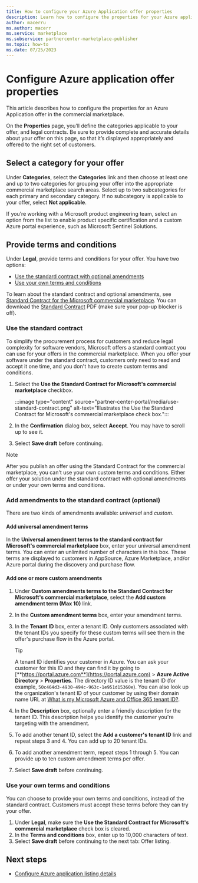 ```yaml
---
title: How to configure your Azure Application offer properties
description: Learn how to configure the properties for your Azure application offer in Partner Center (Azure Marketplace). 
author: macerru
ms.author: macerr
ms.service: marketplace 
ms.subservice: partnercenter-marketplace-publisher
ms.topic: how-to
ms.date: 07/25/2023
---
```


# Configure Azure application offer properties

This article describes how to configure the properties for an Azure Application offer in the commercial marketplace.

On the **Properties** page, you’ll define the categories applicable to your offer, and legal contracts. Be sure to provide complete and accurate details about your offer on this page, so that it’s displayed appropriately and offered to the right set of customers.

## Select a category for your offer

Under **Categories**, select the **Categories** link and then choose at least one and up to two categories for grouping your offer into the appropriate commercial marketplace search areas. Select up to two subcategories for each primary and secondary category. If no subcategory is applicable to your offer, select **Not applicable**.

If you’re working with a Microsoft product engineering team, select an option from the list to enable product specific certification and a custom Azure portal experience, such as Microsoft Sentinel Solutions.

## Provide terms and conditions

Under **Legal**, provide terms and conditions for your offer. You have two options:

- [Use the standard contract with optional amendments](#use-the-standard-contract)
- [Use your own terms and conditions](#use-your-own-terms-and-conditions)

To learn about the standard contract and optional amendments, see [Standard Contract for the Microsoft commercial marketplace](standard-contract.md). You can download the [Standard Contract](https://go.microsoft.com/fwlink/?linkid=2041178) PDF (make sure your pop-up blocker is off).

### Use the standard contract

To simplify the procurement process for customers and reduce legal complexity for software vendors, Microsoft offers a standard contract you can use for your offers in the commercial marketplace. When you offer your software under the standard contract, customers only need to read and accept it one time, and you don't have to create custom terms and conditions.

1. Select the **Use the Standard Contract for Microsoft's commercial marketplace** checkbox.

   :::image type="content" source="partner-center-portal/media/use-standard-contract.png" alt-text="Illustrates the Use the Standard Contract for Microsoft's commercial marketplace check box.":::

1. In the **Confirmation** dialog box, select **Accept**. You may have to scroll up to see it.
1. Select **Save draft** before continuing.

> [!NOTE]
> After you publish an offer using the Standard Contract for the commercial marketplace, you can't use your own custom terms and conditions. Either offer your solution under the standard contract with optional amendments or under your own terms and conditions.

### Add amendments to the standard contract (optional)

There are two kinds of amendments available: _universal_ and _custom_.

#### Add universal amendment terms

In the **Universal amendment terms to the standard contract for Microsoft's commercial marketplace** box, enter your universal amendment terms. You can enter an unlimited number of characters in this box. These terms are displayed to customers in AppSource, Azure Marketplace, and/or Azure portal during the discovery and purchase flow.

#### Add one or more custom amendments

1. Under **Custom amendments terms to the Standard Contract for Microsoft's commercial marketplace**, select the **Add custom amendment term (Max 10)** link.
1. In the **Custom amendment terms** box, enter your amendment terms.
1. In the **Tenant ID** box, enter a tenant ID. Only customers associated with the tenant IDs you specify for these custom terms will see them in the offer's purchase flow in the Azure portal.

   > [!TIP]
   > A tenant ID identifies your customer in Azure. You can ask your customer for this ID and they can find it by going to [**https://portal.azure.com**](https://portal.azure.com) > **Azure Active Directory** > **Properties**. The directory ID value is the tenant ID (for example, `50c464d3-4930-494c-963c-1e951d15360e`). You can also look up the organization's tenant ID of your customer by using their domain name URL at [What is my Microsoft Azure and Office 365 tenant ID?](https://www.whatismytenantid.com/).

1. In the **Description** box, optionally enter a friendly description for the tenant ID. This description helps you identify the customer you're targeting with the amendment.
1. To add another tenant ID, select the **Add a customer's tenant ID** link and repeat steps 3 and 4. You can add up to 20 tenant IDs.
1. To add another amendment term, repeat steps 1 through 5. You can provide up to ten custom amendment terms per offer.
1. Select **Save draft** before continuing.

### Use your own terms and conditions

You can choose to provide your own terms and conditions, instead of the standard contract. Customers must accept these terms before they can try your offer.

1. Under **Legal**, make sure the **Use the Standard Contract for Microsoft's commercial marketplace** check box is cleared.
1. In the **Terms and conditions** box, enter up to 10,000 characters of text.
1. Select **Save draft** before continuing to the next tab: Offer listing.

## Next steps

- [Configure Azure application listing details](azure-app-offer-listing.md)
